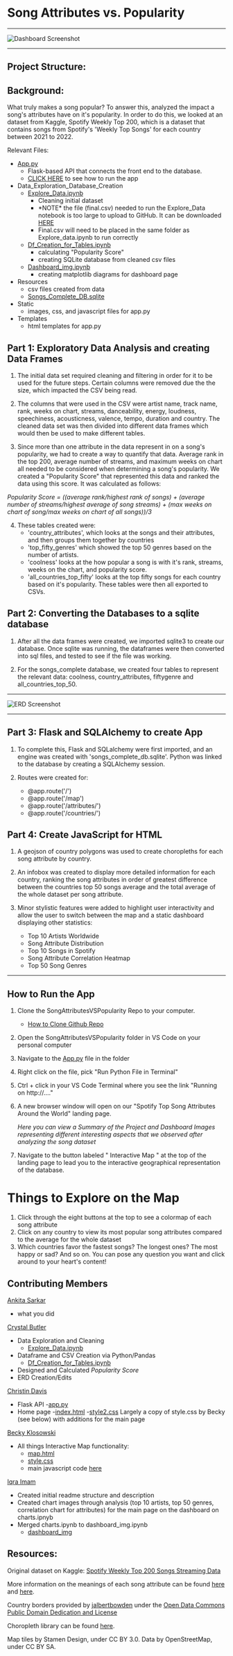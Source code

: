 # Song Attributes vs. Popularity
- - -
![Dashboard Screenshot](static/Images/full_map_screenshot.png)
- - -
## **Project Structure:**
## **Background:**
What truly makes a song popular? To answer this, analyzed the impact a song's attributes have on it's popularity. In order to do this, we looked at an dataset from Kaggle, Spotify Weekly Top 200, which is a dataset that contains songs from Spotify's 'Weekly Top Songs' for each country between 2021 to 2022. 


Relevant Files:
- [App.py](app.py)
  - Flask-based API that connects the front end to the database. 
  - [CLICK HERE](#how-to-run-the-app) to see how to run the app
- Data_Exploration_Database_Creation
  - [Explore_Data.ipynb](Data_Exploration__Database_Creation/Explore_data.ipynb)
    - Cleaning initial dataset
    - \*NOTE\* the file (final.csv) needed to run the Explore_Data notebook is too large to upload to GitHub. It can be downloaded [HERE](https://www.kaggle.com/datasets/yelexa/spotify200/download?datasetVersionNumber=1)
    - Final.csv will need to be placed in the same folder as Explore_data.ipynb to run correctly
  - [Df_Creation_for_Tables.ipynb](Data_Exploration__Database_Creation/Df_creation_for_tables.ipynb)
    - calculating "Popularity Score"
    - creating SQLite database from cleaned csv files
  - [Dashboard_img.ipynb](Data_Exploration__Database_Creation/dashboard_img.ipynb)
    - creating matplotlib diagrams for dashboard page
- Resources
  - csv files created from data
  - [Songs_Complete_DB.sqlite](Resources/songs_complete_db.sqlite)
- Static
  - images, css, and javascript files for app.py
- Templates
  - html templates for app.py






## **Part 1: Exploratory Data Analysis and creating Data Frames**
1. The initial data set required cleaning and filtering in order for it to be used for the future steps. Certain columns were removed due the the size, which impacted the CSV being read. 

2. The columns that were used in the CSV were artist name, track name, rank, weeks on chart, streams, danceability, energy, loudness, speechiness, acousticness, valence, tempo, duration and country. The cleaned data set was then divided into different data frames which would then be used to make different tables. 

3. Since more than one attribute in the data represent in on a song's popularity, we had to create a way to quantify that data. Average rank in the top 200, average number of streams, and maximum weeks on chart all needed to be considered when determining a song's popularity. We created a "Popularity Score" that represented this data and ranked the data using this score. It was calculated as follows:

*Popularity Score = ((average rank/highest rank of songs) + (average number of streams/highest average of song streams) + (max weeks on chart of song/max weeks on chart of all songs))/3*

4. These tables created were: 
   - 'country_attributes', which looks at the songs and their attributes, and then groups them together by countries
   - 'top_fifty_genres' which showed the top 50 genres based on the number of artists. 
   - 'coolness' looks at the how popular a song is with it's rank, streams, weeks on the chart, and popularity score. 
   - 'all_countries_top_fifty' looks at the top fifty songs for each country based on it's popularity.  These tables were then all exported to CSVs.


## **Part 2: Converting the Databases to a sqlite database**

1. After all the data frames were created, we imported sqlite3 to create our database. Once sqlite was running, the dataframes were then converted into sql files, and tested to see if the file was working. 

2. For the songs_complete database, we created four tables to represent the relevant data: coolness, country_attributes, fiftygenre and all_countries_top_50. 
- - -
![ERD Screenshot](static/Images/ERD_Songs_Complete_DB.png)
- - - 

## **Part 3: Flask and SQLAlchemy to create App**

1. To complete this, Flask and SQLalchemy were first imported, and an engine was created with 'songs_complete_db.sqlite'. Python was linked to the database by creating a SQLAlchemy session.

2. Routes were created for:
   - @app.route('/')
   - @app.route('/map')
   - @app.route('/attributes/<attribute>')
   - @app.route('/countries/<country>')

## **Part 4: Create JavaScript for HTML**
1. A geojson of country polygons was used to create choropleths for each song attribute by country.

2. An infobox was created to display more detailed information for each country, ranking the song attributes in order of greatest difference between the countries top 50 songs average and the total average of the whole dataset per song attribute.

3. Minor stylistic features were added to highlight user interactivity and allow the user to switch between the map and a static dashboard displaying other statistics:
   - Top 10 Artists Worldwide
   - Song Attribute Distribution
   - Top 10 Songs in Spotify
   - Song Attribute Correlation Heatmap
   - Top 50 Song Genres

- - -

## How to Run the App

1. Clone the SongAttributesVSPopularity Repo to your computer.
   - [How to Clone Github Repo](https://docs.github.com/en/repositories/creating-and-managing-repositories/cloning-a-repository)

2. Open the SongAttributesVSPopularity folder in VS Code on your personal computer

3. Navigate to the [App.py](app.py) file in the folder

4. Right click on the file, pick "Run Python File in Terminal"

5. Ctrl + click in your VS Code Terminal where you see the link "Running on http://...."

6. A new browser window will open on our "Spotify Top Song Attributes Around the World" landing page.

   *Here you can view a Summary of the Project and Dashboard Images representing different interesting aspects that we observed after analyzing the song dataset*

7. Navigate to the button labeled " Interactive Map " at the top of the landing page to lead you to the interactive geographical representation of the database.

# Things to Explore on the Map

1. Click through the eight buttons at the top to see a colormap of each song attribute
2. Click on any country to view its most popular song attributes compared to the average for the whole dataset
3. Which countries favor the fastest songs?  The longest ones?  The most happy or sad?  And so on.  You can pose any question you want and click around to your heart's content!

## Contributing Members

[Ankita Sarkar](https://github.com/Luckypal8) 
- what you did

[Crystal Butler](https://github.com/cmbutler83) 
- Data Exploration and Cleaning
  - [Explore_Data.ipynb](Data_Exploration__Database_Creation/Explore_data.ipynb)
- Dataframe and CSV Creation via Python/Pandas
  - [Df_Creation_for_Tables.ipynb](Data_Exploration__Database_Creation/Df_creation_for_tables.ipynb)
- Designed and Calculated *Popularity Score*
- ERD Creation/Edits

[Christin Davis](https://github.com/christinamberdavis) 
- Flask API
  -[app.py](app.py)
- Home page
  -[index.html](templates/index.html)
  -[style2.css](static/css/style2.css) Largely a copy of style.css by Becky (see below) with additions for the main page

[Becky Klosowski](https://github.com/andcetera) 
- All things Interactive Map functionality:
  - [map.html](templates/map.html)
  - [style.css](static/css/style.css)
  - main javascript code [here](static/js/logic.js)

[Iqra Imam](https://github.com/iimam07) 
- Created initial readme structure and description
- Created chart images through analysis (top 10 artists, top 50 genres, correlation chart for attributes) for the main page on the dashboard on   charts.ipnyb
- Merged charts.ipynb to dashboard_img.ipynb
  - [dashboard_img](Data_Exploration__Database_Creation/dashboard_img.ipynb)





## Resources:
Original dataset on Kaggle: [Spotify Weekly Top 200 Songs Streaming Data](https://www.kaggle.com/datasets/yelexa/spotify200)

More information on the meanings of each song attribute can be found [here](https://developer.spotify.com/documentation/web-api/reference/#/operations/get-several-audio-features) and [here](https://www.kaggle.com/code/mohitkr05/spotify-data-visualization). 

Country borders provided by [jalbertbowden](https://github.com/datasets/geo-countries) under the [Open Data Commons Public Domain Dedication and License](https://opendatacommons.org/licenses/pddl/1-0/)

Choropleth library can be found [here](https://github.com/timwis/leaflet-choropleth/).  

Map tiles by Stamen Design, under CC BY 3.0. Data by OpenStreetMap, under CC BY SA.
